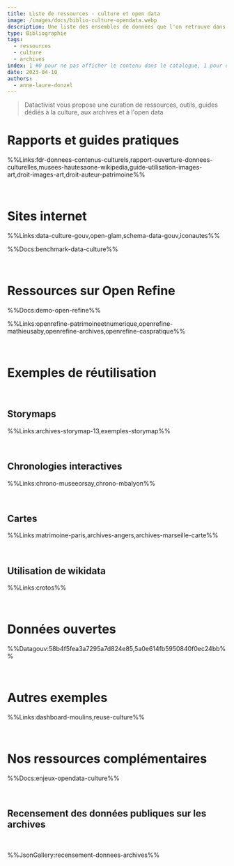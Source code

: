 ```yaml
---
title: Liste de ressources - culture et open data
image: /images/docs/biblio-culture-opendata.webp
description: Une liste des ensembles de données que l'on retrouve dans les collectivités territoriales, par thématique, avec leur niveau de standardisation
type: Bibliographie
tags:
  - ressources
  - culture
  - archives
index: 1 #0 pour ne pas afficher le contenu dans le catalogue, 1 pour qu'il s'affiche dans le catalogue
date: 2023-04-10
authors:
  - anne-laure-donzel
--- 
```


> Datactivist vous propose une curation de ressources, outils, guides dédiés à la culture, aux archives et à l'open data

# Rapports et guides pratiques

%%Links:fdr-donnees-contenus-culturels,rapport-ouverture-donnees-culturelles,musees-hautesaone-wikipedia,guide-utilisation-images-art,droit-images-art,droit-auteur-patrimoine%%

</br>

# Sites internet

%%Links:data-culture-gouv,open-glam,schema-data-gouv,iconautes%%

%%Docs:benchmark-data-culture%%

</br>

# Ressources sur Open Refine

%%Docs:demo-open-refine%%

%%Links:openrefine-patrimoineetnumerique,openrefine-mathieusaby,openrefine-archives,openrefine-caspratique%%

</br>

# Exemples de réutilisation

</br>

## Storymaps

%%Links:archives-storymap-13,exemples-storymap%%

</br>

## Chronologies interactives

%%Links:chrono-museeorsay,chrono-mbalyon%%

</br>

## Cartes

%%Links:matrimoine-paris,archives-angers,archives-marseille-carte%%

</br>

## Utilisation de wikidata

%%Links:crotos%%

</br>

# Données ouvertes

%%Datagouv:58b4f5fea3a7295a7d824e85,5a0e614fb5950840f0ec24bb%%

</br>

# Autres exemples

%%Links:dashboard-moulins,reuse-culture%%

</br>

# Nos ressources complémentaires

%%Docs:enjeux-opendata-culture%%

</br>

## Recensement des données publiques sur les archives

</br>

%%JsonGallery:recensement-donnees-archives%%
